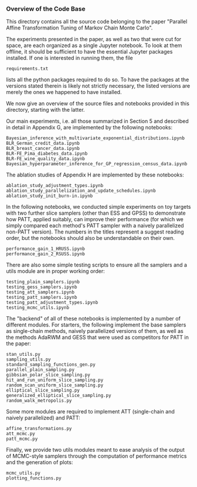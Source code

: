 ### Overview of the Code Base

This directory contains all the source code belonging to the paper
"Parallel Affine Transformation Tuning of Markov Chain Monte Carlo".

The experiments presented in the paper, as well as two that were cut for space,
are each organized as a single Jupyter notebook. To look at them offline, it
should be sufficient to have the essential Jupyter packages installed. If one is
interested in running them, the file

    requirements.txt

lists all the python packages required to do so. To have the packages at the
versions stated therein is likely not strictly necessary, the listed versions
are merely the ones we happened to have installed.

We now give an overview of the source files and notebooks provided in this
directory, starting with the latter.

Our main experiments, i.e. all those summarized in Section 5 and described in
detail in Appendix G, are implemented by the following notebooks:

    Bayesian_inference_with_multivariate_exponential_distributions.ipynb
    BLR_German_credit_data.ipynb
    BLR_breast_cancer_data.ipynb
    BLR-FE_Pima_diabetes_data.ipynb
    BLR-FE_wine_quality_data.ipynb
    Bayesian_hyperparameter_inference_for_GP_regression_census_data.ipynb

The ablation studies of Appendix H are implemented by these notebooks:

    ablation_study_adjustment_types.ipynb
    ablation_study_parallelization_and_update_schedules.ipynb
    ablation_study_init_burn-in.ipynb

In the following notebooks, we conducted simple experiments on toy targets with
two further slice samplers (other than ESS and GPSS) to demonstrate how PATT,
applied suitably, can improve their performance (for which we simply compared
each method's PATT sampler with a naively parallelized non-PATT version). The
numbers in the titles represent a suggest reading order, but the notebooks
should also be understandable on their own.

    performance_gain_1_HRUSS.ipynb
    performance_gain_2_RSUSS.ipynb

There are also some simple testing scripts to ensure all the samplers and a
utils module are in proper working order:

    testing_plain_samplers.ipynb
    testing_gess_samplers.ipynb
    testing_att_samplers.ipynb
    testing_patt_samplers.ipynb
    testing_patt_adjustment_types.ipynb
    testing_mcmc_utils.ipynb

The "backend" of all of these notebooks is implemented by a number of different
modules. For starters, the following implement the base samplers as single-chain
methods, naively parallelized versions of them, as well as the methods AdaRWM
and GESS that were used as competitors for PATT in the paper:

    stan_utils.py
    sampling_utils.py
    standard_sampling_functions_gen.py
    parallel_plain_sampling.py
    gibbsian_polar_slice_sampling.py
    hit_and_run_uniform_slice_sampling.py
    random_scan_uniform_slice_sampling.py
    elliptical_slice_sampling.py
    generalized_elliptical_slice_sampling.py
    random_walk_metropolis.py

Some more modules are required to implement ATT (single-chain and naively
parallelized) and PATT:

    affine_transformations.py
    att_mcmc.py
    patt_mcmc.py

Finally, we provide two utils modules meant to ease analysis of the output of
MCMC-style samplers through the computation of performance metrics and the
generation of plots:

    mcmc_utils.py
    plotting_functions.py

